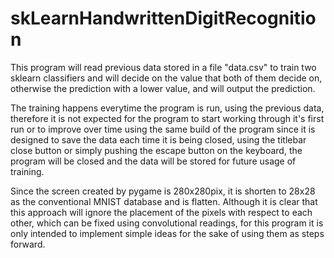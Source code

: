 # skLearnHandwrittenDigitRecognition

This program will read previous data stored in a file "data.csv" to train two sklearn classifiers and will decide on the value that both of them decide on, otherwise the prediction with a lower value, and will output the prediction.

The training happens everytime the program is run, using the previous data, therefore it is not expected for the program to start working through it's first run or to improve over time using the same build of the program since it is designed to save the data each time it is being closed, using the titlebar close button or simply pushing the escape button on the keyboard, the program will be closed and the data will be stored for future usage of training.

Since the screen created by pygame is 280x280pix, it is shorten to 28x28 as the conventional MNIST database and is flatten. Although it is clear that this approach will ignore the placement of the pixels with respect to each other, which can be fixed using convolutional readings, for this program it is only intended to implement simple ideas for the sake of using them as steps forward. 
